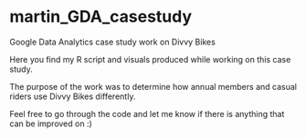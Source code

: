 # martin_GDA_casestudy
Google Data Analytics case study work on Divvy Bikes

Here you find my R script and visuals produced while working on this case study.

The purpose of the work was to determine how annual members and casual riders use Divvy Bikes differently.

Feel free to go through the code and let me know if there is anything that can be improved on :)
